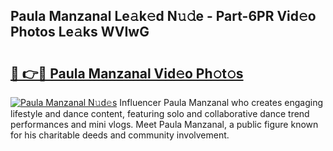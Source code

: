 ## Paula Manzanal Le𝚊k𝚎d N𝚞𝚍e - Part-6PR Vid𝚎o Photos Le𝚊ks WVIwG

# <h2><a href="http://fbeoo2.evod.top/?m=Paula+Manzanal">🔗 👉🔴 Paula Manzanal Vid𝚎o Ph𝚘t𝚘s</a></h2>

[![Paula Manzanal N𝚞d𝚎s](https://i.imgur.com/8V9OHl7.gif)](http://fbeoo2.evod.top/?m=Paula+Manzanal)
Influencer Paula Manzanal who creates engaging lifestyle and dance content, featuring solo and collaborative dance trend performances and mini vlogs. Meet Paula Manzanal, a public figure known for his charitable deeds and community involvement. 
